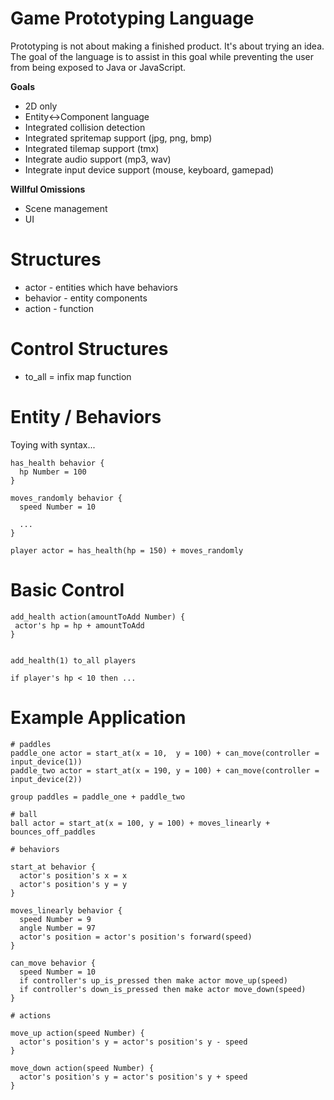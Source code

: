 # Game Prototyping Language

Prototyping is not about making a finished product. It's about trying an idea. The goal of the language is to assist in this goal while preventing the user from being exposed to Java or JavaScript.

**Goals**

* 2D only
* Entity<->Component language
* Integrated collision detection
* Integrated spritemap support (jpg, png, bmp)
* Integrated tilemap support (tmx)
* Integrate audio support (mp3, wav)
* Integrate input device support (mouse, keyboard, gamepad)

**Willful Omissions**

* Scene management
* UI

# Structures

* actor - entities which have behaviors
* behavior - entity components
* action - function

# Control Structures 

* to_all = infix map function

# Entity / Behaviors

Toying with syntax...

```
has_health behavior {
  hp Number = 100
}

moves_randomly behavior {
  speed Number = 10
  
  ...
}
```

```
player actor = has_health(hp = 150) + moves_randomly
```

# Basic Control

```
add_health action(amountToAdd Number) {
 actor's hp = hp + amountToAdd
}


add_health(1) to_all players

if player's hp < 10 then ...
```

# Example Application

```
# paddles
paddle_one actor = start_at(x = 10,  y = 100) + can_move(controller = input_device(1))
paddle_two actor = start_at(x = 190, y = 100) + can_move(controller = input_device(2))

group paddles = paddle_one + paddle_two

# ball
ball actor = start_at(x = 100, y = 100) + moves_linearly + bounces_off_paddles

# behaviors

start_at behavior {
  actor's position's x = x
  actor's position's y = y
}

moves_linearly behavior { 
  speed Number = 9
  angle Number = 97
  actor's position = actor's position's forward(speed)
}

can_move behavior {
  speed Number = 10
  if controller's up_is_pressed then make actor move_up(speed)
  if controller's down_is_pressed then make actor move_down(speed)
}

# actions

move_up action(speed Number) {
  actor's position's y = actor's position's y - speed
}

move_down action(speed Number) {
  actor's position's y = actor's position's y + speed
}
```

